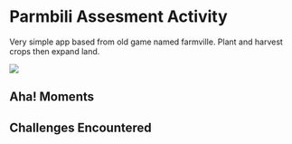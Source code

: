 # Parmbili Assesment Activity

Very simple app based from old game named farmville.
Plant and harvest crops then expand land.

![](https://github.com/v88-noel/parmbili-assessment-activity/issues/1#issue-1520171619)

## Aha! Moments


## Challenges Encountered